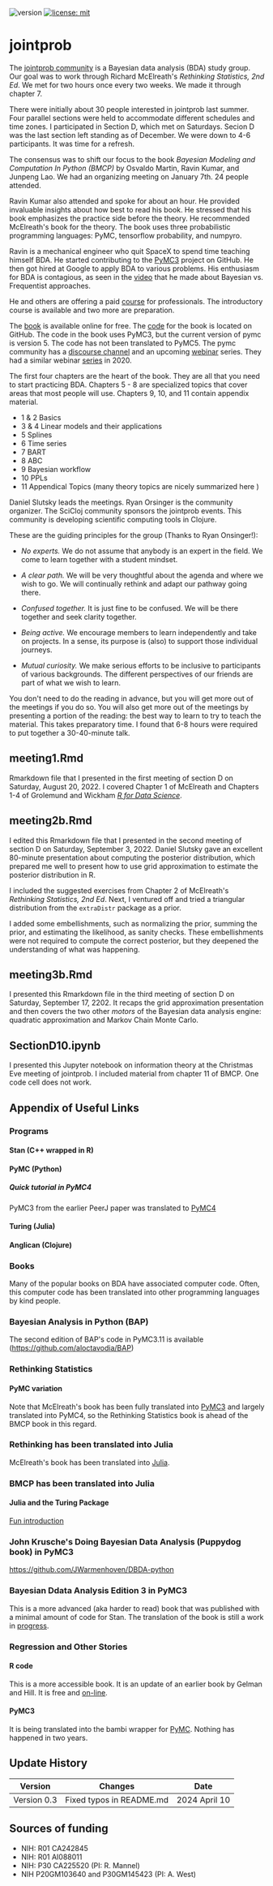 ![version](https://img.shields.io/static/v1?label=jointProb1D&message=0.2&color=brightcolor)
[![license: mit](https://img.shields.io/badge/license-mit-blue.svg)](https://opensource.org/licenses/mit)


# jointprob

The [jointprob community](https://scicloj.github.io/docs/community/groups/jointprob/) is a Bayesian data analysis (BDA) study group.
Our goal was to work through Richard McElreath's *Rethinking Statistics, 2nd Ed*.
We met for two hours once every two weeks.
We made it through chapter 7.
 
There were initially about 30 people interested in jointprob last summer.
Four parallel sections were held to accommodate different schedules and time zones.
I participated in Section D, which met on Saturdays.
Secion D was the last section left standing as of December.
We were down to 4-6 participants.
It was time for a refresh.

The consensus was to shift our focus to the book *Bayesian Modeling and Computation In Python (BMCP)* by Osvaldo Martin, Ravin Kumar, and Junpeng Lao.
We had an organizing meeting on January 7th.
24 people attended. 

Ravin Kumar also attended and spoke for about an hour.
He provided invaluable insights about how best to read his book.
He stressed that his book emphasizes the practice side before the theory.
He recommended McElreath's book for the theory.
The book uses three probabilistic programming languages: PyMC, tensorflow probability, and numpyro.

Ravin is a mechanical engineer who quit SpaceX to spend time teaching himself BDA.
He started contributing to the [PyMC3](https://www.pymc.io/welcome.html) project on GitHub.
He then got hired at Google to apply BDA to various problems.
His enthusiasm for BDA is contagious, as seen in the [video](https://www.youtube.com/watch?v=foSPfzYs4yY) that he made about Bayesian vs. Frequentist approaches.

He and others are offering a paid [course](https://www.intuitivebayes.com/introductorycourse) for professionals.
The introductory course is available and two more are preparation. 

The [book](https://bayesiancomputationbook.com/welcome.html) is available online for free.
The [code](https://github.com/BayesianModelingandComputationInPython/BookCode_Edition1) for the book is located on GitHub.
The code in the book uses PyMC3, but the current version of pymc is version 5.
The code has not been translated to PyMC5.
The pymc community has a [discourse channel](https://discourse.pymc.io/) and an upcoming [webinar](https://pymcon.com/about) series. 
They had a similar webinar [series](https://www.youtube.com/watch?v=UznM_-_760Y&list=PLD1x-BW9UdeHN2vwR6kIApJATd2jZzeya&index=1) in 2020. 

The first four chapters are the heart of the book.
They are all that you need to start practicing BDA.
Chapters 5 - 8 are specialized topics that cover areas that most people will use.
Chapters 9, 10, and 11 contain appendix material.

- 1 & 2 Basics
- 3 & 4 Linear models and their applications
- 5 Splines
- 6 Time series
- 7 BART
- 8 ABC
- 9 Bayesian workflow
- 10 PPLs
- 11 Appendical Topics (many theory topics are nicely summarized here )

Daniel Slutsky leads the meetings.
Ryan Orsinger is the community organizer.
The SciCloj community sponsors the jointprob events.
This community is developing scientific computing tools in Clojure.


These are the guiding principles for the group (Thanks to Ryan Onsinger!):

- *No experts.* We do not assume that anybody is an expert in the field. We come to learn together with a student mindset.

- *A clear path.* We will be very thoughtful about the agenda and where we wish to go. We will continually rethink and adapt our pathway going there.

- *Confused together.* It is just fine to be confused. We will be there together and seek clarity together.

- *Being active.* We encourage members to learn independently and take on projects. In a sense, its purpose is (also) to support those individual journeys.

- *Mutual curiosity.* We make serious efforts to be inclusive to participants of various backgrounds. The different perspectives of our friends are part of what we wish to learn.

You don't need to do the reading in advance, but you will get more out of the meetings if you do so.
You will also get more out of the meetings by presenting a portion of the reading: the best way to learn to try to teach the material.
This takes preparatory time. 
I found that 6-8 hours were required to put together a 30-40-minute talk.




## meeting1.Rmd

Rmarkdown file that I presented in the first meeting of section D on Saturday, August 20, 2022. 
I covered Chapter 1 of McElreath and Chapters 1-4 of Grolemund and Wickham [*R for Data Science*](https://bookdown.org/roy_schumacher/r4ds/).

## meeting2b.Rmd

I edited this Rmarkdown file that I presented in the second meeting of section D on Saturday, September 3, 2022. 
Daniel Slutsky gave an excellent 80-minute presentation about computing the posterior distribution, which prepared me well to present how to use grid approximation to estimate the posterior distribution in R.

I included the suggested exercises from Chapter 2 of McElreath's *Rethinking Statistics, 2nd Ed*. 
Next, I ventured off and tried a triangular distribution from the `extraDistr` package as a prior.

I added some embellishments, such as normalizing the prior, summing the prior, and estimating the likelihood, as sanity checks.
These embellishments were not required to compute the correct posterior, but they deepened the understanding of what was happening.

## meeting3b.Rmd

I presented this Rmarkdown file in the third meeting of section D on Saturday, September 17, 2202.
It recaps the grid approximation presentation and then covers the two other *motors* of the Bayesian data analysis engine: quadratic approximation and Markov Chain Monte Carlo.


## SectionD10.ipynb

I presented this Jupyter notebook on information theory at the Christmas Eve meeting of jointprob.
I included material from chapter 11 of BMCP.
One code cell does not work.


## Appendix of Useful Links


### Programs 

#### Stan (C++ wrapped in R)


#### PyMC (Python)

#####  Quick tutorial in PyMC4 

PyMC3 from the earlier PeerJ paper was translated to [PyMC4](https://www.pymc.io/projects/docs/en/stable/learn/core_notebooks/pymc_overview.html#pymc-overview)

#### Turing (Julia)



#### Anglican (Clojure)

### Books 

Many of the popular books on BDA have associated computer code.
Often, this computer code has been translated into other programming languages by kind people.

### Bayesian Analysis in Python (BAP)

The second edition of BAP's code in PyMC3.11 is available (https://github.com/aloctavodia/BAP)


### Rethinking Statistics 

#### PyMC variation
Note that McElreath's book has been fully translated into [PyMC3](https://github.com/pymc-devs/pymc-resources/tree/main/Rethinking_2) and largely translated into PyMC4, so the Rethinking Statistics book is ahead of the BMCP book in this regard.

### Rethinking has been translated into Julia
McElreath's book has been translated into [Julia](https://github.com/StatisticalRethinkingJulia).

### BMCP has been translated into Julia


#### Julia and the Turing Package

[Fun introduction](https://storopoli.github.io/Bayesian-Julia/)

### John Krusche's Doing Bayesian Data Analysis (Puppydog book) in PyMC3

https://github.com/JWarmenhoven/DBDA-python


### Bayesian Ddata Analysis Edition 3 in PyMC3

This is a more advanced (aka harder to read) book that was published with a minimal amount of code for Stan.
The translation of the book is still a work in [progress](https://github.com/pymc-devs/pymc-resources/tree/main/BDA3).


### Regression and Other Stories 


#### R code
This is a more accessible book. It is an update of an earlier book by Gelman and Hill. It is free and [on-line](https://statmodeling.stat.columbia.edu/2022/01/27/regression-and-other-stories-free-pdf/).

#### PyMC3

 It is being translated into the bambi wrapper for [PyMC](https://github.com/bambinos/educational-resources). Nothing has happened in two years.


## Update History

|Version      | Changes                                         | Date            |
|:-----------:|:-----------------------------------------------:|:---------------:|
| Version 0.3 |  Fixed typos in README.md                       | 2024 April 10    |


## Sources of funding

- NIH: R01 CA242845
- NIH: R01 AI088011
- NIH: P30 CA225520 (PI: R. Mannel)
- NIH P20GM103640 and P30GM145423 (PI: A. West)
